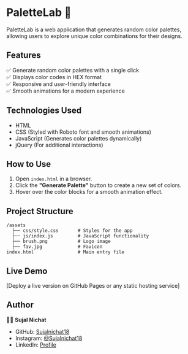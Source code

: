 # PaletteLab 🎨  

PaletteLab is a web application that generates random color palettes, allowing users to explore unique color combinations for their designs.  

## Features  
✅ Generate random color palettes with a single click  
✅ Displays color codes in HEX format  
✅ Responsive and user-friendly interface  
✅ Smooth animations for a modern experience  

## Technologies Used  
- HTML  
- CSS (Styled with Roboto font and smooth animations)  
- JavaScript (Generates color palettes dynamically)  
- jQuery (For additional interactions)  

## How to Use  
1. Open `index.html` in a browser.  
2. Click the **"Generate Palette"** button to create a new set of colors.  
3. Hover over the color blocks for a smooth animation effect.  

## Project Structure  
```
/assets  
  ├── css/style.css       # Styles for the app  
  ├── js/index.js         # JavaScript functionality  
  ├── brush.png           # Logo image  
  ├── fav.jpg             # Favicon  
index.html                # Main entry file  
```  

## Live Demo  
[Deploy a live version on GitHub Pages or any static hosting service]  

## Author  
👨‍💻 **Sujal Nichat**  
- GitHub: [Sujalnichat18](https://github.com/Sujalnichat18)  
- Instagram: [@Sujalnichat18](https://instagram.com/Sujalnichat18)  
- LinkedIn: [Profile](#)  
